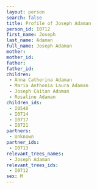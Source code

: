 ```yaml
---
layout: person
search: false
title: Profile of Joseph Adaman
person_id: I0712
first_name: Joseph
last_name: Adaman
full_name: Joseph Adaman
mother: 
mother_id: 
father: 
father_id: 
children:
 - Anna Catherina Adaman
 - Maria Anthonia Laura Adaman
 - Joseph Caitan Adaman
 - Rosaline Adaman
children_ids:
 - I0548
 - I0714
 - I0717
 - I0721
partners:
 - Unknown
partner_ids:
 - I0713
relevant_trees_names:
 - Joseph Adaman
relevant_trees_ids:
 - I0712
sex: M
---
```


